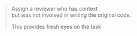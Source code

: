 > Assign a reviewer who has context<br>
> but was not involved in writing the original code.
> 
> This provides fresh eyes on the task


<aside class="notes">
</aside>
